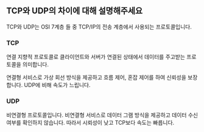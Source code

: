 ## TCP와 UDP의 차이에 대해 설명해주세요

TCP와 UDP는 OSI 7계층 들 중 TCP/IP의 전송 계층에서 사용되는 프로토콜입니다.

### TCP
연결 지향적 프로토콜로 클라이언트와 서버가 연결된 상태에서 데이터를 주고받는 프로토콜을 의미합니다.

연결형 서비스로 가상 회선 방식을 제공하고
흐름 제어, 혼잡 제어를 하여 신뢰성을 보장합니다.
UDP에 비해 속도가 느립니다.


### UDP
비연결형 프로토콜입니다.
비연결형 서비스로 데이터 그램 방식을 제공하고 데이터 수신 여부를 확인하지 않습니다.
따라서 시뢰성이 낮고 TCP보다 속도는 빠릅니다.


